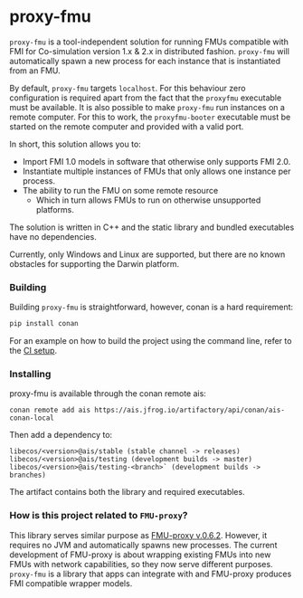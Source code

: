 # proxy-fmu

`proxy-fmu` is a tool-independent solution for running FMUs compatible with FMI for Co-simulation version 1.x & 2.x in distributed fashion.
`proxy-fmu` will automatically spawn a new process for each instance that is instantiated from an FMU.

By default, `proxy-fmu` targets `localhost`. For this behaviour zero configuration is required apart from the fact that the `proxyfmu` executable must be available.
It is also possible to make `proxy-fmu` run instances on a remote computer. For this to work, the `proxyfmu-booter` executable must be started on the remote computer and provided with a valid port.

In short, this solution allows you to:
* Import FMI 1.0 models in software that otherwise only supports FMI 2.0.
* Instantiate multiple instances of FMUs that only allows one instance per process.
* The ability to run the FMU on some remote resource
    * Which in turn allows FMUs to run on otherwise unsupported platforms.

The solution is written in C++ and the static library and bundled executables have no dependencies.

Currently, only Windows and Linux are supported, but there are no known obstacles for supporting the Darwin platform.

### Building

Building `proxy-fmu` is straightforward, however, conan is a hard requirement:
```cmd
pip install conan
```

For an example on how to build the project using the command line, refer to the [CI setup](https://github.com/open-simulation-platform/proxy-fmu/blob/master/.github/workflows/build.yml).


### Installing

proxy-fmu is available through the conan remote ais:

`conan remote add ais https://ais.jfrog.io/artifactory/api/conan/ais-conan-local`

Then add a dependency to:
```
libecos/<version>@ais/stable (stable channel -> releases)
libecos/<version>@ais/testing (development builds -> master)
libecos/<version>@ais/testing-<branch>` (development builds -> branches)
```

The artifact contains both the library and required executables.


### How is this project related to `FMU-proxy`?

This library serves similar purpose as [FMU-proxy v.0.6.2](https://github.com/NTNU-IHB/FMU-proxy/releases/tag/v0.6.2). 
However, it requires no JVM and automatically spawns new processes.
The current development of FMU-proxy is about wrapping existing FMUs into new FMUs with network capabilities, so they now serve different purposes. `proxy-fmu` is a library that apps can integrate with and FMU-proxy produces FMI compatible wrapper models.
